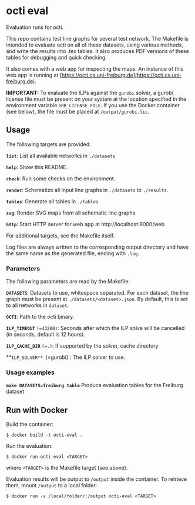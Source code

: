 # octi eval

Evaluation runs for octi.

This repo contains test line graphs for several test network. The Makefile is intended to evaluate octi on all of these datasets, using various methods, and write the results into .tex tables. It also produces PDF versions of these tables for debugging and quick checking.

It also comes with a web app for inspecting the maps. An instance of this web app is running at [https://octi.cs.uni-freiburg.de](https://octi.cs.uni-freiburg.de).

**IMPORTANT:** To evaluate the ILPs against the `gurobi` solver, a gurobi license file must be present on your system at the location specified in the environment variable `GRB_LICENSE_FILE`. If you use the Docker container (see below), the file must be placed at `/output/gurobi.lic`.

## Usage

The following targets are provided:

**`list`**: List all available networks in `./datasets`

**`help`**: Show this README.

**`check`**: Run some checks on the environment.

**`render`**: Schematize all input line graphs in `./datasets` to `./results`.

**`tables`**: Generate all tables in `./tables`

**`svg`**: Render SVG maps from all schematic line graphs

**`http`**: Start HTTP server for web app at http://localhost:8000/web

For additional targets, see the Makefile itself.

Log files are always written to the corresponding output directory and have the same name as the generated file, ending with `.log`.

### Parameters

The following parameters are read by the Makefile:

**`DATASETS`**: Datasets to use, whitespace separated. For each dataset, the line graph must be present at `./datasets/<dataset>.json`. By default, this is set to all networks in `dataset`.

**`OCTI`**: Path to the octi binary.

**`ILP_TIMEOUT`** `(=43200)`: Seconds after which the ILP solve will be cancelled (in seconds, default is 12 hours).

**`ILP_CACHE_DIR`** `(=.)`: If supported by the solver, cache directory

**`ILP_SOLVER** `(=gurobi)`: The ILP solver to use.

### Usage examples

**`make DATASETS=freiburg table`**
Produce evaluation tables for the Freiburg dataset

## Run with Docker

Build the container:

    $ docker build -t octi-eval .

Run the evaluation:

    $ docker run octi-eval <TARGET>

where `<TARGET>` is the Makefile target (see above).

Evaluation results will be output to `/output` inside the container. To retrieve them, mount `/output` to a local folder:

    $ docker run -v /local/folder/:/output octi-eval <TARGET>
